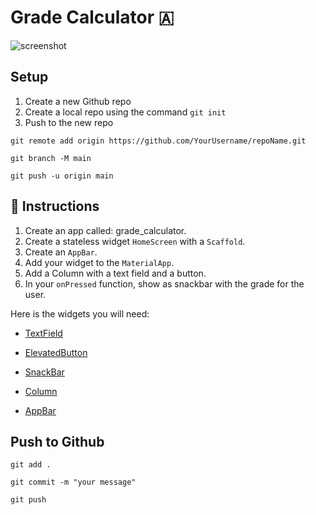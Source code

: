 # Grade Calculator 🇦

![screenshot](https://user-images.githubusercontent.com/84308096/158198001-e9017006-6726-44d0-8ada-95b709eed7ff.png)

## Setup

1. Create a new Github repo
2. Create a local repo using the command `git init`
3. Push to the new repo

```shell
git remote add origin https://github.com/YourUsername/repoName.git
```

```shell
git branch -M main
```

```shell
git push -u origin main
```

## 🍋 Instructions

1. Create an app called: grade_calculator.
2. Create a stateless widget `HomeScreen` with a `Scaffold`.
3. Create an `AppBar`.
4. Add your widget to the `MaterialApp`.
5. Add a Column with a text field and a button.
6. In your `onPressed` function, show as snackbar with the grade for the user.

Here is the widgets you will need:

- [TextField](https://api.flutter.dev/flutter/material/TextField-class.html)

- [ElevatedButton](https://api.flutter.dev/flutter/material/ElevatedButton-class.html)

- [SnackBar](https://api.flutter.dev/flutter/material/SnackBar-class.html)

- [Column](https://api.flutter.dev/flutter/material/Column-class.html)

- [AppBar](https://api.flutter.dev/flutter/material/AppBar-class.html)

## Push to Github

```shell
git add .
```

```shell
git commit -m "your message"
```

```shell
git push
```
